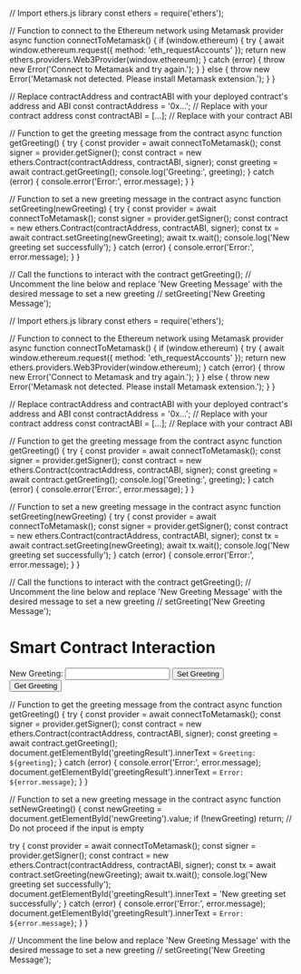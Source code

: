 // Import ethers.js library
const ethers = require('ethers');

// Function to connect to the Ethereum network using Metamask provider
async function connectToMetamask() {
  if (window.ethereum) {
    try {
      await window.ethereum.request({ method: 'eth_requestAccounts' });
      return new ethers.providers.Web3Provider(window.ethereum);
    } catch (error) {
      throw new Error('Connect to Metamask and try again.');
    }
  } else {
    throw new Error('Metamask not detected. Please install Metamask extension.');
  }
}

// Replace contractAddress and contractABI with your deployed contract's address and ABI
const contractAddress = '0x...'; // Replace with your contract address
const contractABI = [...]; // Replace with your contract ABI

// Function to get the greeting message from the contract
async function getGreeting() {
  try {
    const provider = await connectToMetamask();
    const signer = provider.getSigner();
    const contract = new ethers.Contract(contractAddress, contractABI, signer);
    const greeting = await contract.getGreeting();
    console.log('Greeting:', greeting);
  } catch (error) {
    console.error('Error:', error.message);
  }
}

// Function to set a new greeting message in the contract
async function setGreeting(newGreeting) {
  try {
    const provider = await connectToMetamask();
    const signer = provider.getSigner();
    const contract = new ethers.Contract(contractAddress, contractABI, signer);
    const tx = await contract.setGreeting(newGreeting);
    await tx.wait();
    console.log('New greeting set successfully');
  } catch (error) {
    console.error('Error:', error.message);
  }
}

// Call the functions to interact with the contract
getGreeting();
// Uncomment the line below and replace 'New Greeting Message' with the desired message to set a new greeting
// setGreeting('New Greeting Message');

// Import ethers.js library
const ethers = require('ethers');

// Function to connect to the Ethereum network using Metamask provider
async function connectToMetamask() {
  if (window.ethereum) {
    try {
      await window.ethereum.request({ method: 'eth_requestAccounts' });
      return new ethers.providers.Web3Provider(window.ethereum);
    } catch (error) {
      throw new Error('Connect to Metamask and try again.');
    }
  } else {
    throw new Error('Metamask not detected. Please install Metamask extension.');
  }
}

// Replace contractAddress and contractABI with your deployed contract's address and ABI
const contractAddress = '0x...'; // Replace with your contract address
const contractABI = [...]; // Replace with your contract ABI

// Function to get the greeting message from the contract
async function getGreeting() {
  try {
    const provider = await connectToMetamask();
    const signer = provider.getSigner();
    const contract = new ethers.Contract(contractAddress, contractABI, signer);
    const greeting = await contract.getGreeting();
    console.log('Greeting:', greeting);
  } catch (error) {
    console.error('Error:', error.message);
  }
}

// Function to set a new greeting message in the contract
async function setGreeting(newGreeting) {
  try {
    const provider = await connectToMetamask();
    const signer = provider.getSigner();
    const contract = new ethers.Contract(contractAddress, contractABI, signer);
    const tx = await contract.setGreeting(newGreeting);
    await tx.wait();
    console.log('New greeting set successfully');
  } catch (error) {
    console.error('Error:', error.message);
  }
}

// Call the functions to interact with the contract
getGreeting();
// Uncomment the line below and replace 'New Greeting Message' with the desired message to set a new greeting
// setGreeting('New Greeting Message');


<!DOCTYPE html>
<html>
<head>
  <title>Smart Contract Interaction</title>
</head>
<body>
  <h1>Smart Contract Interaction</h1>
  <div>
    <label for="newGreeting">New Greeting:</label>
    <input type="text" id="newGreeting" />
    <button onclick="setNewGreeting()">Set Greeting</button>
  </div>
  <div>
    <button onclick="getGreeting()">Get Greeting</button>
    <div id="greetingResult"></div>
  </div>

  <!-- ethers.js library -->
  <script src="https://cdn.ethers.io/lib/ethers-5.5.0.min.js"></script>
  <!-- your JavaScript file to interact with the smart contract -->
  <script src="app.js"></script>
</body>
</html>


// Function to get the greeting message from the contract
async function getGreeting() {
  try {
    const provider = await connectToMetamask();
    const signer = provider.getSigner();
    const contract = new ethers.Contract(contractAddress, contractABI, signer);
    const greeting = await contract.getGreeting();
    document.getElementById('greetingResult').innerText = `Greeting: ${greeting}`;
  } catch (error) {
    console.error('Error:', error.message);
    document.getElementById('greetingResult').innerText = `Error: ${error.message}`;
  }
}

// Function to set a new greeting message in the contract
async function setNewGreeting() {
  const newGreeting = document.getElementById('newGreeting').value;
  if (!newGreeting) return; // Do not proceed if the input is empty

  try {
    const provider = await connectToMetamask();
    const signer = provider.getSigner();
    const contract = new ethers.Contract(contractAddress, contractABI, signer);
    const tx = await contract.setGreeting(newGreeting);
    await tx.wait();
    console.log('New greeting set successfully');
    document.getElementById('greetingResult').innerText = 'New greeting set successfully';
  } catch (error) {
    console.error('Error:', error.message);
    document.getElementById('greetingResult').innerText = `Error: ${error.message}`;
  }
}

// Uncomment the line below and replace 'New Greeting Message' with the desired message to set a new greeting
// setGreeting('New Greeting Message');
